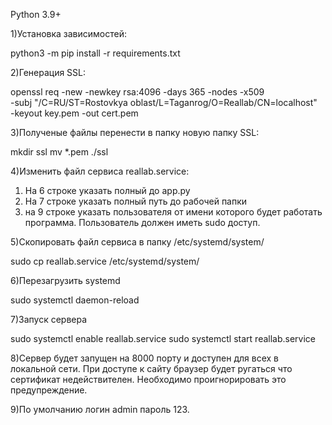 Python 3.9+

1)Установка зависимостей:

python3 -m pip install -r requirements.txt

2)Генерация SSL:

openssl req -new -newkey rsa:4096 -days 365 -nodes -x509 \
    -subj "/C=RU/ST=Rostovkya oblast/L=Taganrog/O=Reallab/CN=localhost" \
    -keyout key.pem  -out cert.pem

3)Полученые файлы перенести в папку новую папку SSL:

mkdir ssl
mv *.pem ./ssl

4)Изменить файл сервиса reallab.service:

1) На 6 строке указать полный до app.py
2) На 7 строке указать полный путь до рабочей папки
3) на 9 строке указать пользователя от имени которого будет работать программа. Пользователь должен иметь sudo доступ.

5)Скопировать файл сервиса в папку /etc/systemd/system/

sudo cp reallab.service /etc/systemd/system/

6)Перезагрузить systemd

sudo systemctl daemon-reload

7)Запуск сервера

sudo systemctl enable reallab.service
sudo systemctl start reallab.service

8)Сервер будет запущен на 8000 порту и доступен для всех в локальной сети. При доступе к сайту браузер будет ругаться что сертификат недействителен. Необходимо проигнорировать это предупреждение.

9)По умолчанию логин admin пароль 123.

